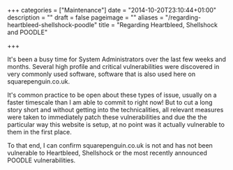 +++
categories = ["Maintenance"]
date = "2014-10-20T23:10:44+01:00"
description = ""
draft = false
pageimage = ""
aliases = "/regarding-heartbleed-shellshock-poodle"
title = "Regarding Heartbleed, Shellshock and POODLE"

+++

It's been a busy time for System Administrators over the last few weeks and months. Several high profile and critical vulnerabilities were discovered in very commonly used software, software that is also used here on squarepenguin.co.uk.

It's common practice to be open about these types of issue, usually on a faster timescale than I am able to commit to right now! But to cut a long story short and without getting into the technicalities, all relevant measures were taken to immediately patch these vulnerabilities and due the the particular way this website is setup, at no point was it actually vulnerable to them in the first place.

To that end, I can confirm squarepenguin.co.uk is not and has not been vulnerable to Heartbleed, Shellshock or the most recently announced POODLE vulnerabilities.
<!--more-->
